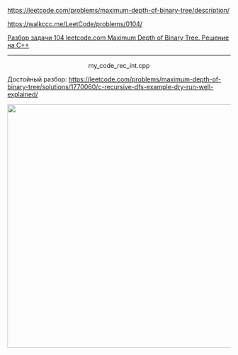 https://leetcode.com/problems/maximum-depth-of-binary-tree/description/

https://walkccc.me/LeetCode/problems/0104/

[Разбор задачи 104 leetcode.com Maximum Depth of Binary Tree. Решение на C++](https://www.youtube.com/watch?v=ELOXBdKsdbo)

_________

<p align="center">my_code_rec_int.cpp</p>

Достойный разбор: https://leetcode.com/problems/maximum-depth-of-binary-tree/solutions/1770060/c-recursive-dfs-example-dry-run-well-explained/

<img src="https://assets.leetcode.com/users/images/523c99f4-e3ae-4123-8454-aef6f81f69fd_1644824385.5203114.jpeg" width="850" height="550"/>
